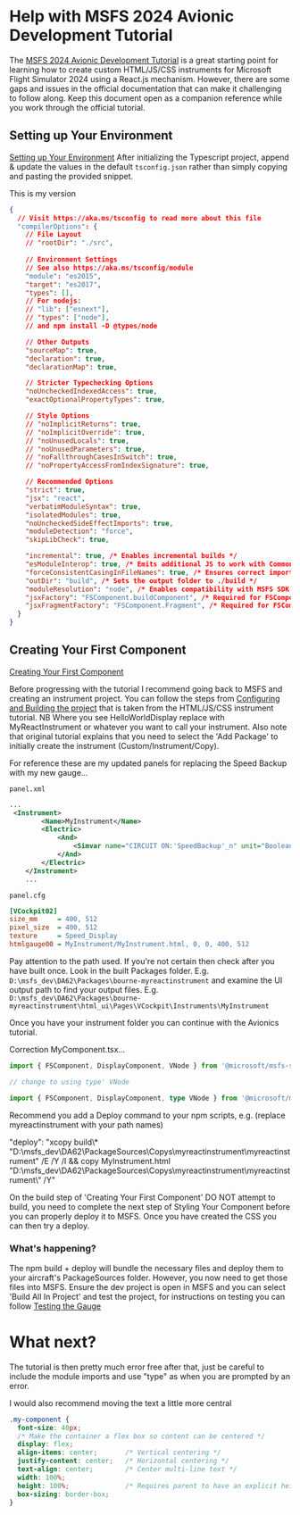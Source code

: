 # Help with MSFS 2024 Avionic Development Tutorial
The [MSFS 2024 Avionic Development Tutorial](https://microsoft.github.io/msfs-avionics-mirror/2024/docs/getting-started/setting-up-your-environment) is a great starting point for learning how to create custom HTML/JS/CSS instruments for Microsoft Flight Simulator 2024 using a React.js mechanism. However, there are some gaps and issues in the official documentation that can make it challenging to follow along. Keep this document open as a companion reference while you work through the official tutorial.


## Setting up Your Environment
[Setting up Your Environment](https://microsoft.github.io/msfs-avionics-mirror/2024/docs/getting-started/setting-up-your-environment) 
After initializing the Typescript project, append & update the values in the default ```tsconfig.json``` rather than simply copying and pasting the provided snippet. 

This is my version
```json
{
  // Visit https://aka.ms/tsconfig to read more about this file
  "compilerOptions": {
    // File Layout
    // "rootDir": "./src",
    
    // Environment Settings
    // See also https://aka.ms/tsconfig/module
    "module": "es2015",
    "target": "es2017",
    "types": [],
    // For nodejs:
    // "lib": ["esnext"],
    // "types": ["node"],
    // and npm install -D @types/node

    // Other Outputs
    "sourceMap": true,
    "declaration": true,
    "declarationMap": true,

    // Stricter Typechecking Options
    "noUncheckedIndexedAccess": true,
    "exactOptionalPropertyTypes": true,

    // Style Options
    // "noImplicitReturns": true,
    // "noImplicitOverride": true,
    // "noUnusedLocals": true,
    // "noUnusedParameters": true,
    // "noFallthroughCasesInSwitch": true,
    // "noPropertyAccessFromIndexSignature": true,

    // Recommended Options
    "strict": true,
    "jsx": "react",
    "verbatimModuleSyntax": true,
    "isolatedModules": true,
    "noUncheckedSideEffectImports": true,
    "moduleDetection": "force",
    "skipLibCheck": true,

    "incremental": true, /* Enables incremental builds */
    "esModuleInterop": true, /* Emits additional JS to work with CommonJS modules */
    "forceConsistentCasingInFileNames": true, /* Ensures correct import casing */
    "outDir": "build", /* Sets the output folder to ./build */
    "moduleResolution": "node", /* Enables compatibility with MSFS SDK bare global imports */
    "jsxFactory": "FSComponent.buildComponent", /* Required for FSComponent framework JSX */
    "jsxFragmentFactory": "FSComponent.Fragment", /* Required for FSComponent framework JSX */
  }
}
```

## Creating Your First Component
[Creating Your First Component](https://microsoft.github.io/msfs-avionics-mirror/2024/docs/getting-started/creating-your-first-component)

Before progressing with the tutorial I recommend going back to MSFS and creating an instrument project. You can follow the steps from [Configuring and Building the project](https://github.com/paulio/msfs/blob/main/Tutorials/ReadMe.md#configuring-and-building-the-project) that is taken from the HTML/JS/CSS instrument tutorial. NB Where you see HelloWorldDisplay replace with MyReactInstrument or whatever you want to call your instrument. Also note that original tutorial explains that you need to select the 'Add Package' to initially create the instrument (Custom/Instrument/Copy).

For reference these are my updated panels for replacing the Speed Backup with my new gauge...

```panel.xml```
```xml
...
 <Instrument>
        <Name>MyInstrument</Name>
        <Electric>
            <And>
                <Simvar name="CIRCUIT ON:'SpeedBackup'_n" unit="Boolean" />
            </And>
        </Electric>
    </Instrument>
    ...
```

```panel.cfg```
```ini
[VCockpit02]
size_mm     = 400, 512
pixel_size  = 400, 512
texture     = Speed_Display
htmlgauge00 = MyInstrument/MyInstrument.html, 0, 0, 400, 512
```

Pay attention to the path used. If you're not certain then check after you have built once. Look in the built Packages folder. E.g. ```D:\msfs_dev\DA62\Packages\bourne-myreactinstrument``` and examine the UI output path to find your output files. E.g. ```D:\msfs_dev\DA62\Packages\bourne-myreactinstrument\html_ui\Pages\VCockpit\Instruments\MyInstrument```


Once you have your instrument folder you can continue with the Avionics tutorial.

Correction MyComponent.tsx…

```typescript
import { FSComponent, DisplayComponent, VNode } from '@microsoft/msfs-sdk';

// change to using type' VNode

import { FSComponent, DisplayComponent, type VNode } from '@microsoft/msfs-sdk';
```

Recommend you add a Deploy command to your npm scripts, e.g. (replace myreactinstrument with your path names)

"deploy": "xcopy build\\* \"D:\\msfs_dev\\DA62\\PackageSources\\Copys\\myreactinstrument\\myreactinstrument\" /E /Y /I && copy MyInstrument.html \"D:\\msfs_dev\\DA62\\PackageSources\\Copys\\myreactinstrument\\myreactinstrument\\\" /Y"


On the build step of 'Creating Your First Component' DO NOT attempt to build, you need to complete the next step of Styling Your Component before you can properly deploy it to MSFS. Once you have created the CSS you can then try a deploy.

### What's happening?
The npm build + deploy will bundle the necessary files and deploy them to your aircraft's PackageSources folder. However, you now need to get those files into MSFS. Ensure the dev project is open in MSFS and you can select 'Build All In Project' and test the project, for instructions on testing you can follow [Testing the Gauge](https://github.com/paulio/msfs/blob/main/Tutorials/ReadMe.md#testing-the-gauge)

# What next?
The tutorial is then pretty much error free after that, just be careful to include the module imports and use "type" <module> as when you are prompted by an error. 

I would also recommend moving the text a little more central
```css
.my-component {
  font-size: 40px;
  /* Make the container a flex box so content can be centered */
  display: flex;
  align-items: center;       /* Vertical centering */
  justify-content: center;   /* Horizontal centering */
  text-align: center;        /* Center multi-line text */
  width: 100%;
  height: 100%;              /* Requires parent to have an explicit height */
  box-sizing: border-box;
}
```